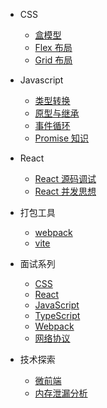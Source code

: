 <!-- _navbar.md -->
* CSS

  * [盒模型](css/box-modal/)
  * [Flex 布局](css/flex/)
  * [Grid 布局](css/grid/)

* Javascript

  * [类型转换](javascript/transform/)
  * [原型与继承](javascript/prototype/)
  * [事件循环](javascript/eventloop/)
  * [Promise 知识](javascript/promise/)

* React

  * [React 源码调试](react/source-debug/)
  * [React 并发思想](react/concurrent/)

* 打包工具

  * [webpack](webpack/)
  * [vite](vite/)

* 面试系列
  * [CSS](front/interview/css/)
  * [React](front/interview/react/)
  * [JavaScript](front/interview/js/)
  * [TypeScript](front/interview/ts/)
  * [Webpack](front/interview/webpack/)
  * [网络协议](front/interview/network/)

* 技术探索
  * [微前端](front/mircofront/)
  * [内存泄漏分析](front/meroryleak/)
  